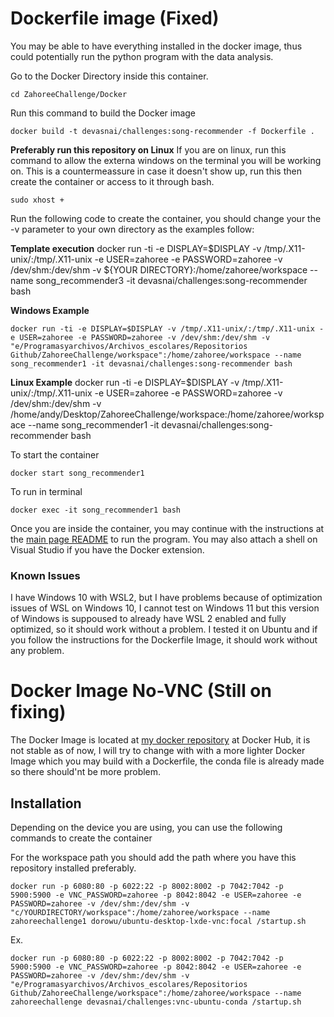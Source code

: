 #   Dockerfile image (Fixed)


You may be able to have everything installed in the docker image, thus could potentially run the python program with the data analysis.

Go to the Docker Directory inside this container.
```
cd ZahoreeChallenge/Docker
```

Run this command to build the Docker image
```
docker build -t devasnai/challenges:song-recommender -f Dockerfile .
```

**Preferably run this repository on Linux**
If you are on linux, run this command to allow the externa windows on the terminal you will be working on. This is a countermeassure in case it doesn't show up, run this then create the container or access to it through bash.
```
sudo xhost +
```

Run the following code to create the container, you should change your the -v parameter to your own directory as the examples follow:

**Template execution**
docker run -ti -e DISPLAY=$DISPLAY -v /tmp/.X11-unix/:/tmp/.X11-unix -e USER=zahoree -e PASSWORD=zahoree -v /dev/shm:/dev/shm -v ${YOUR DIRECTORY}:/home/zahoree/workspace --name song_recommender3 -it devasnai/challenges:song-recommender bash

**Windows  Example**
```
docker run -ti -e DISPLAY=$DISPLAY -v /tmp/.X11-unix/:/tmp/.X11-unix -e USER=zahoree -e PASSWORD=zahoree -v /dev/shm:/dev/shm -v "e/Programasyarchivos/Archivos_escolares/Repositorios Github/ZahoreeChallenge/workspace":/home/zahoree/workspace --name song_recommender1 -it devasnai/challenges:song-recommender bash
```

**Linux Example**
docker run -ti -e DISPLAY=$DISPLAY -v /tmp/.X11-unix/:/tmp/.X11-unix -e USER=zahoree -e PASSWORD=zahoree -v /dev/shm:/dev/shm -v /home/andy/Desktop/ZahoreeChallenge/workspace:/home/zahoree/workspace --name song_recommender1 -it devasnai/challenges:song-recommender bash



To start the container 
``` 
docker start song_recommender1
```

To run in terminal
```
docker exec -it song_recommender1 bash
```
Once you are inside the container, you may continue with the instructions at the [main page README](https://github.com/DevasNAI/ZahoreeChallenge/) to run the program.
You may also attach a shell on Visual Studio if you have the Docker extension.

### Known Issues
I have Windows 10 with WSL2, but I have problems because of optimization issues of WSL on Windows 10, I cannot test on Windows 11 but this version of Windows is suppoused to already have WSL 2 enabled and fully optimized, so it should work without a problem. I tested it on Ubuntu and if you follow the instructions for the Dockerfile Image, it should work without any problem.


# Docker Image No-VNC (Still on fixing)

The Docker Image is located at [my docker repository](https://hub.docker.com/repository/docker/devasnai/challenges/general) at Docker Hub, it is not stable as of now, I will try to change with with a more lighter Docker Image which you may build with a Dockerfile, the conda file is already made so there should'nt be more problem.


## Installation
Depending on the device you are using, you can use the following commands to create the container

For the workspace path you should add the path where you have this repository installed preferably.
```
docker run -p 6080:80 -p 6022:22 -p 8002:8002 -p 7042:7042 -p 5900:5900 -e VNC_PASSWORD=zahoree -p 8042:8042 -e USER=zahoree -e PASSWORD=zahoree -v /dev/shm:/dev/shm -v "c/YOURDIRECTORY/workspace":/home/zahoree/workspace --name zahoreechallenge1 dorowu/ubuntu-desktop-lxde-vnc:focal /startup.sh
```
Ex.
```
docker run -p 6080:80 -p 6022:22 -p 8002:8002 -p 7042:7042 -p 5900:5900 -e VNC_PASSWORD=zahoree -p 8042:8042 -e USER=zahoree -e PASSWORD=zahoree -v /dev/shm:/dev/shm -v "e/Programasyarchivos/Archivos_escolares/Repositorios Github/ZahoreeChallenge/workspace":/home/zahoree/workspace --name zahoreechallenge devasnai/challenges:vnc-ubuntu-conda /startup.sh
```
